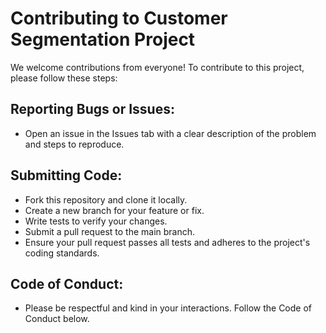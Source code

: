 # Contributing to Customer Segmentation Project

We welcome contributions from everyone! To contribute to this project, please follow these steps:

## Reporting Bugs or Issues:
- Open an issue in the Issues tab with a clear description of the problem and steps to reproduce.

## Submitting Code:
- Fork this repository and clone it locally.
- Create a new branch for your feature or fix.
- Write tests to verify your changes.
- Submit a pull request to the main branch.
- Ensure your pull request passes all tests and adheres to the project's coding standards.

## Code of Conduct:
- Please be respectful and kind in your interactions. Follow the Code of Conduct below.
